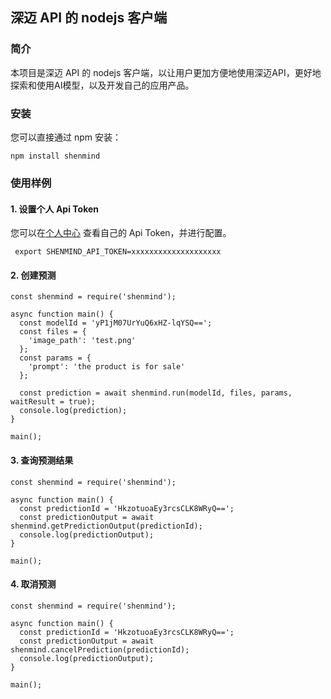 ## 深迈 API 的 nodejs 客户端


### 简介
本项目是深迈 API 的 nodejs 客户端，以让用户更加方便地使用深迈API，更好地探索和使用AI模型，以及开发自己的应用产品。


### 安装
您可以直接通过 npm 安装：
```
npm install shenmind
```

### 使用样例

#### 1. 设置个人 Api Token

您可以在[个人中心](https://mmdatong.com/dashboard?dashboardTab=userinfo) 查看自己的 Api Token，并进行配置。
```
 export SHENMIND_API_TOKEN=xxxxxxxxxxxxxxxxxxxx
```

#### 2. 创建预测
```nodejs
const shenmind = require('shenmind');

async function main() {
  const modelId = 'yP1jM07UrYuQ6xHZ-lqYSQ==';
  const files = {
    'image_path': 'test.png'
  };
  const params = {
    'prompt': 'the product is for sale'
  };

  const prediction = await shenmind.run(modelId, files, params, waitResult = true);
  console.log(prediction);
}

main();

```


#### 3. 查询预测结果


```nodejs
const shenmind = require('shenmind');

async function main() {
  const predictionId = 'HkzotuoaEy3rcsCLK8WRyQ==';
  const predictionOutput = await shenmind.getPredictionOutput(predictionId);
  console.log(predictionOutput);
}

main();

````

#### 4. 取消预测
```
const shenmind = require('shenmind');

async function main() {
  const predictionId = 'HkzotuoaEy3rcsCLK8WRyQ==';
  const predictionOutput = await shenmind.cancelPrediction(predictionId);
  console.log(predictionOutput);
}

main();
```